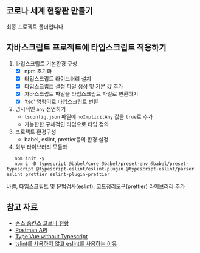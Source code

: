 ## 코로나 세계 현황판 만들기

최종 프로젝트 폴더입니다

## 자바스크립트 프로젝트에 타입스크립트 적용하기
1. 타입스크립트 기본환경 구성
    - [X] npm 초기화    
    - [X] 타입스크립트 라이브러리 설치    
    - [X] 타입스크립트 설정 파일 생성 및 기본 값 추가  
    - [X] 자바스크립트 파일을 타입스크립트 파일로 변환하기  
    - [X] 'tsc' 명령어로 타입스크립트 변환  
2. 명시적인 `any` 선언하기
   - `tsconfig.json` 파일에 `noImplicitAny` 값을 `true`로 추가
   - 가능한한 구체적인 타입으로 타입 정의
3. 프로젝트 환경구성
   - babel, eslint, prettier등의 환경 설정.
4. 외부 라이브러리 모듈화
```
   npm init -y
   npm i -D typescript @babel/core @babel/preset-env @babel/preset-typescript @typescript-eslint/eslint-plugin @typescript-eslint/parser eslint prettier eslint-plugin-prettier
```
바벨, 타입스크립트 및 문법검사(eslint), 코드정리도구(prettier) 라이브러리 추가


## 참고 자료

- [존스 홉킨스 코로나 현황](https://www.arcgis.com/apps/opsdashboard/index.html#/bda7594740fd40299423467b48e9ecf6)
- [Postman API](https://documenter.getpostman.com/view/10808728/SzS8rjbc?version=latest#27454960-ea1c-4b91-a0b6-0468bb4e6712)
- [Type Vue without Typescript](https://blog.usejournal.com/type-vue-without-typescript-b2b49210f0b)
- [tslint를 사용하지 않고 eslint를 사용하는 이유](https://github.com/microsoft/typescript/issues/29288)

   